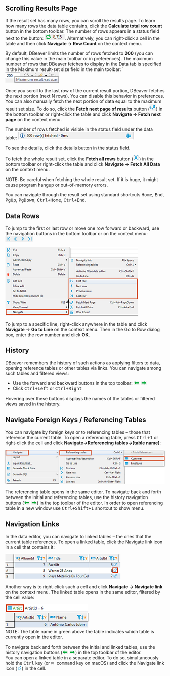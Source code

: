 ## Scrolling Results Page

If the result set has many rows, you can scroll the results page. To learn how many rows the data table contains, click the **Calculate total row count** button in the bottom toolbar. The number of rows appears in a status field next to the button: ![](images/ug/Calculate-rows-button.png). Alternatively, you can right-click a cell in the table and then click **Navigate -> Row Count** on the context menu.

By default, DBeaver limits the number of rows fetched to **200** (you can change this value in the main toolbar or in preferences). The maximum number of rows that DBeaver fetches to display in the Data tab is specified in the Maximum result-set size field in the main toolbar: `![](images/ug/Max-result-set.png)

Once you scroll to the last row of the current result portion, DBeaver fetches the next portion (next N rows). You can disable this behavior in preferences. 
You can also manually fetch the next portion of data equal to the maximum result set size. To do so, click the **Fetch next page of results** button (![](images/ug/Fetch-next-page-button.png)) in the bottom toolbar or right-click the table and click **Navigate -> Fetch next page** on the context menu.

The number of rows fetched is visible in the status field under the data table: ![](images/ug/Number-fetched-rows.png)

To see the details, click the details button in the status field.

To fetch the whole result set, click the **Fetch all rows** button (![](images/ug/Fetch-all-rows-button.png)) in the bottom toolbar or right-click the table and click **Navigate -> Fetch All Data** on the context menu.

NOTE: Be careful when fetching the whole result set. If it is huge, it might cause program hangup or out-of-memory errors.

You can navigate through the result set using standard shortcuts <kbd>Home</kbd>, <kbd>End</kbd>, <kbd>PgUp</kbd>, <kbd>PgDown</kbd>, <kbd>Ctrl+Home</kbd>, <kbd>Ctrl+End</kbd>.

## Data Rows
To jump to the first or last row or move one row forward or backward, use the navigation buttons in the bottom toolbar or on the context menu: ![](images/ug/Navigation-buttons.png) 

![](images/ug/Navigate-date-thru-context-menu.png)

To jump to a specific line, right-click anywhere in the table and click **Navigate** -> **Go to Line** on the context menu. Then in the Go to Row dialog box, enter the row number and click **OK**.

## History
DBeaver remembers the history of such actions as applying filters to data, opening reference tables or other tables via links. You can navigate among such tables and filtered views:
* Use the forward and backward buttons in the top toolbar: ![](images/ug/History-navigation.png)
* Click <kbd>Ctrl+Left</kbd> or <kbd>Ctrl+Right</kbd>  

Hovering over these buttons displays the names of the tables or filtered views saved in the history. 

## Navigate Foreign Keys / Referencing Tables

You can navigate by foreign keys or to referencing tables – those that reference the current table.
To open a referencing table, press <kbd>Ctrl+1</kbd> or right-click the cell and click **Navigate->Referencing tables->[table name]**:

![](images/ug/Referencing-tables-menu.png)

The referencing table opens in the same editor. To navigate back and forth between the initial and referencing tables, use the history navigation buttons (![](images/ug/History-navigation.png)) in the top toolbar of the editor.
In order to open referencing table in a new window use <kbd>Ctrl+Shift+1</kbd> shortcut to show menu.

## Navigation Links 
In the data editor, you can navigate to linked tables – the ones that the current table references.
To open a linked table, click the Navigate link icon in a cell that contains it:

![](images/ug/Navigate-link-icon.png)
 
Another way is to right-click such a cell and click **Navigate -> Navigate link** on the context menu.
The linked table opens in the same editor, filtered by the cell value:
 
![](images/ug/Linked-table.png)  
NOTE: The table name in green above the table indicates which table is currently open in the editor.

To navigate back and forth between the initial and linked tables, use the history navigation buttons (![](images/ug/History-navigation.png)) in the top toolbar of the editor.  
You can open a linked table in a separate editor. To do so, simultaneously hold the <kbd>Ctrl</kbd> key (or <kbd>⌘ command</kbd> key on macOS) and click the Navigate link icon (![](images/ug/Navigate-link-icon2.png)) in the cell.
